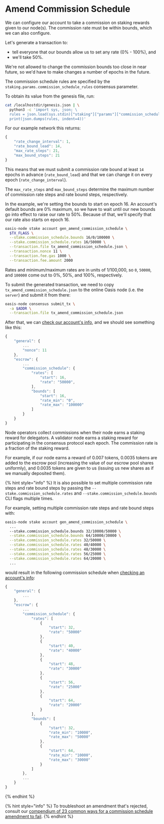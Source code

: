 # Amend Commission Schedule

We can configure our account to take a commission on staking rewards given to our node\(s\). The commission rate must be within bounds, which we can also configure.

Let's generate a transaction to:

* tell everyone that our bounds allow us to set any rate \(0% - 100%\), and
* we'll take 50%.

We're not allowed to change the commission bounds too close in near future, so we'd have to make changes a number of epochs in the future.

The commission schedule rules are specified by the `staking.params.commission_schedule_rules` consensus parameter.

To obtain its value from the genesis file, run:

```bash
cat /localhostdir/genesis.json | \
  python3 -c 'import sys, json; \
  rules = json.load(sys.stdin)["staking"]["params"]["commission_schedule_rules"]; \
  print(json.dumps(rules, indent=4))'
```

For our example network this returns:

```javascript
{
    "rate_change_interval": 1,
    "rate_bound_lead": 14,
    "max_rate_steps": 21,
    "max_bound_steps": 21
}
```

This means that we must submit a commission rate bound at least `14` epochs in advance \(`rate_bound_lead`\) and that we can change it on every epoch \(`rate_change_interval`\).

The `max_rate_steps` and `max_bound_steps` determine the maximum number of commission rate steps and rate bound steps, respectively.

In the example, we're setting the bounds to start on epoch 16. An account's default bounds are 0% maximum, so we have to wait until our new bounds go into effect to raise our rate to 50%. Because of that, we'll specify that our rate also starts on epoch 16.

```bash
oasis-node stake account gen_amend_commission_schedule \
  $TX_FLAGS \
  --stake.commission_schedule.bounds 16/0/100000 \
  --stake.commission_schedule.rates 16/50000 \
  --transaction.file tx_amend_commission_schedule.json \
  --transaction.nonce 11 \
  --transaction.fee.gas 1000 \
  --transaction.fee.amount 2000
```

Rates and minimum/maximum rates are in units of 1/100,000, so `0`, `50000`, and `100000` come out to 0%, 50%, and 100%, respectively.

To submit the generated transaction, we need to copy `tx_amend_commission_schedule.json` to the online Oasis node \(i.e. the `server`\) and submit it from there:

```bash
oasis-node consensus submit_tx \
  -a $ADDR \
  --transaction.file tx_amend_commission_schedule.json
```

After that, we can [check our account's info](), and we should see something like this:

```javascript
{
    "general": {
        ...
        "nonce": 11
    },
    "escrow": {
        ...
        "commission_schedule": {
            "rates": [
                "start": 16,
                "rate": "50000",
            ],
            "bounds": [
                "start": 16,
                "rate_min": "0",
                "rate_max": "100000"
            ]
        }
    }
}
```

Node operators collect commissions when their node earns a staking reward for delegators. A validator node earns a staking reward for participating in the consensus protocol each epoch. The commission rate is a fraction of the staking reward.

For example, if our node earns a reward of 0.007 tokens, 0.0035 tokens are added to the escrow pool \(increasing the value of our escrow pool shares uniformly\), and 0.0035 tokens are given to us \(issuing us new shares as if we manually deposited them\).

{% hint style="info" %}
It is also possible to set multiple commission rate steps and rate bound steps by passing the `--stake.commission_schedule.rates` and `--stake.commission_schedule.bounds` CLI flags multiple times.

For example, setting multiple commission rate steps and rate bound steps with:

```bash
oasis-node stake account gen_amend_commission_schedule \
  ...
  --stake.commission_schedule.bounds 32/10000/50000 \
  --stake.commission_schedule.bounds 64/10000/30000 \
  --stake.commission_schedule.rates 32/50000 \
  --stake.commission_schedule.rates 40/40000 \
  --stake.commission_schedule.rates 48/30000 \
  --stake.commission_schedule.rates 56/25000 \
  --stake.commission_schedule.rates 64/20000 \
  ...
```

would result in the following commission schedule when [checking an account's info]():

```javascript
{
    "general": {
        ...
    },
    "escrow": {
        ...
        "commission_schedule": {
            "rates": [
                {
                    "start": 32,
                    "rate": "50000"
                },
                {
                    "start": 40,
                    "rate": "40000"
                },
                {
                    "start": 48,
                    "rate": "30000"
                },
                {
                    "start": 56,
                    "rate": "25000"
                },
                {
                    "start": 64,
                    "rate": "20000"
                }
            ],
            "bounds": [
                {
                    "start": 32,
                    "rate_min": "10000",
                    "rate_max": "50000"
                },
                {
                    "start": 64,
                    "rate_min": "10000",
                    "rate_max": "30000"
                }
            ]
        },
        ...
    }
}
```
{% endhint %}

{% hint style="info" %}
To troubleshoot an amendment that's rejected, consult our [compendium of 23 common ways for a commission schedule amendment to fail](https://github.com/oasisprotocol/oasis-core/blob/0dee03d75b3e8cfb36293fbf8ecaaec6f45dd3a5/go/staking/api/commission_test.go#L61-L610).
{% endhint %}

